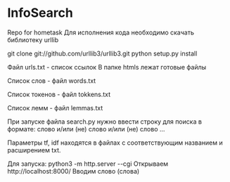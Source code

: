 # InfoSearch
Repo for hometask 
Для исполнения кода необходимо скачать библиотеку urllib

 git clone git://github.com/urllib3/urllib3.git
 python setup.py install
 
 Файл urls.txt - список ссылок
 В папке htmls лежат готовые файлы
 
Список слов - файл words.txt

Список токенов - файл tokkens.txt

Список лемм - файл lemmas.txt

При запуске файла search.py нужно ввести строку для поиска в формате: слово и/или (не) слово и/или (не) слово ...

Параметры tf, idf находятся в файлах с соответствующим названием и расширением txt.

Для запуска:
python3 -m http.server --cgi
Открываем http://localhost:8000/
Вводим слово (слова)
